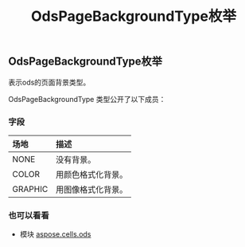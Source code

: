 ﻿---
title: OdsPageBackgroundType枚举
second_title: Aspose.Cells for Python via .NET API 参考资料
description:
type: docs
weight: 80
url: /zh/python-net/aspose.cells.ods/odspagebackgroundtype/
is_root: false
---
##  OdsPageBackgroundType枚举
表示ods的页面背景类型。



OdsPageBackgroundType 类型公开了以下成员：

### 字段
|场地|描述|
| :- | :- |
| NONE |没有背景。|
| COLOR |用颜色格式化背景。|
| GRAPHIC |用图像格式化背景。|



### 也可以看看
* 模块 [aspose.cells.ods](..)
